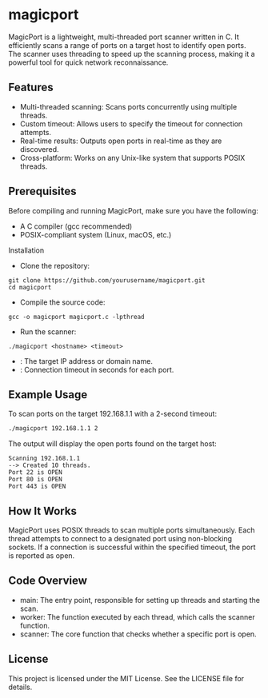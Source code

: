 # magicport
MagicPort is a lightweight, multi-threaded port scanner written in C. It efficiently scans a range of ports on a target host to identify open ports. The scanner uses threading to speed up the scanning process, making it a powerful tool for quick network reconnaissance.

## Features

   - Multi-threaded scanning: Scans ports concurrently using multiple threads.
   - Custom timeout: Allows users to specify the timeout for connection attempts.
   - Real-time results: Outputs open ports in real-time as they are discovered.
   - Cross-platform: Works on any Unix-like system that supports POSIX threads.

## Prerequisites

Before compiling and running MagicPort, make sure you have the following:

   - A C compiler (gcc recommended)
   - POSIX-compliant system (Linux, macOS, etc.)

Installation

   - Clone the repository:
```
git clone https://github.com/yourusername/magicport.git
cd magicport
```
  - Compile the source code:
```
gcc -o magicport magicport.c -lpthread
```
  - Run the scanner:
```
./magicport <hostname> <timeout>
```
  - <hostname>: The target IP address or domain name.
  - <timeout>: Connection timeout in seconds for each port.

## Example Usage

To scan ports on the target 192.168.1.1 with a 2-second timeout:

```bash
./magicport 192.168.1.1 2
```

The output will display the open ports found on the target host:

```
Scanning 192.168.1.1
--> Created 10 threads.
Port 22 is OPEN
Port 80 is OPEN
Port 443 is OPEN
```

## How It Works

MagicPort uses POSIX threads to scan multiple ports simultaneously. Each thread attempts to connect to a designated port using non-blocking sockets. If a connection is successful within the specified timeout, the port is reported as open.

## Code Overview

  - main: The entry point, responsible for setting up threads and starting the scan.
  - worker: The function executed by each thread, which calls the scanner function.
  - scanner: The core function that checks whether a specific port is open.

## License

This project is licensed under the MIT License. See the LICENSE file for details.

